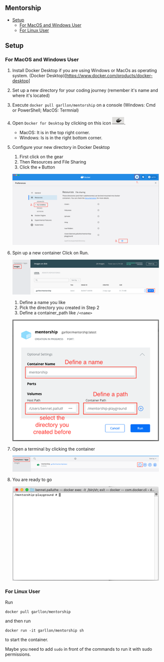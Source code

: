 ## Mentorship

- [Setup](#setup)
  - [For MacOS and Windows User](#for-macos-and-windows-user)
  - [For Linux User](#for-linux-user)

## Setup

### For MacOS and Windows User

1. Install Docker Desktop if you are using Windows or MacOs as operating system. (Docker Desktop)[https://www.docker.com/products/docker-desktop]
2. Set up a new directory for your coding journey (remember it's name and where it's located)
3. Execute `docker pull garllon/mentorship` on a console (Windows: Cmd or PowerShell; MacOS: Termnial)
4. Open `Docker for Desktop` by clicking on this icon ![Config Code Folder](/screenshots/DockerIcon.png).
    - MacOS: It is in the top right corner.
    - Windows: Is is in the right bottom corner.
5. Configure your new directory in Docker Desktop
    1. First click on the gear
    2. Then Resources and File Sharing
    3. Click the `⊕` Button
    
    ![Config Code Folder](/screenshots/ConfigDockerDesktopFileSharing.png)
    
6. Spin up a new container
    Click on Run.

    ![Config Code Folder](/screenshots/CreateContainerInit.png)

    1. Define a name you like
    2. Pick the directory you created in Step 2
    3. Define a container_path like `/<name>`
    
    ![Config Code Folder](/screenshots/CreateContainerSetup.png)
    
7. Open a terminal by clicking the container

    ![Config Code Folder](/screenshots/RunTerminal.png)

8. You are ready to go

    ![Config Code Folder](/screenshots/ReadyToGo.png)
    
### For Linux User

Run
```shell
docker pull garllon/mentorship
```
and then run
```shell
docker run -it garllon/mentorship sh
```
to start the container.

Maybe you need to add `sudo` in front of the commands to run it with sudo permissions.
